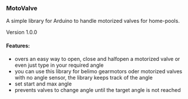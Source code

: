 ### MotoValve
A simple library for Arduino to handle motorized valves for home-pools. 

Version 1.0.0

#### Features: 

* overs an easy way to open, close and halfopen a motorized valve or even just type in your required angle
* you can use this library for belimo gearmotors oder motorized valves with no angle sensor, the library keeps track of the angle
* set start and max angle
* prevents valves to change angle until the target angle is not reached
